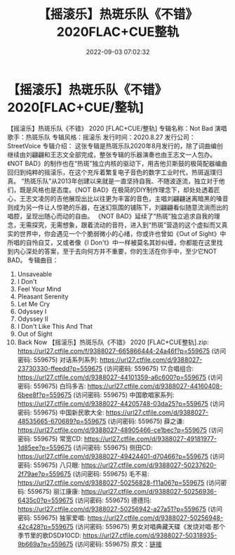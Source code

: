 ﻿---
title: 【摇滚乐】热斑乐队《不错》2020FLAC+CUE整轨
date: 2022-09-03 07:02:32
categories: APE、FLAC、MP3
tags: 华语中文
---
# 【摇滚乐】热斑乐队《不错》2020[FLAC+CUE/整轨]

【摇滚乐】热斑乐队《不错》 2020 [FLAC+CUE/整轨]
专辑名称：Not Bad
演唱歌手：热斑乐队
专辑风格：摇滚乐
发行时间：2020.8.27
发行公司：StreetVoice
专辑介绍：
这张专辑是热斑乐队2020年8月发行的，除了词曲编创继续由刘翩翩和王志文全部完成，整张专辑的乐器演奏也由王志文一人包办。《NOT
BAD》的制作也在“热斑”独立内核的驱动下，用吉他贝斯鼓的极简配器编曲回归到纯粹的摇滚乐，在这个充斥着繁复电子音色的数字工业时代，热斑返璞归真。
“热斑乐队”从2013年创建以来就是一直坚持自我、不随波逐流，独立对于他们，既是风格也是态度。《NOT
BAD》在极简的DIY制作理念下，却处处透着匠心，王志文凌厉的吉他展现出比以往更为丰富的音色，主唱刘翩翩迷离暗黑的嗓音则成为另一件让人惊艳的乐器，在迷幻氛围的铺陈下，刘翩翩看似随意流淌而出的唱腔，呈现出随心而动的自由。
《NOT
BAD》延续了“热斑”独立追求自我的理念，无需探究，无需想象，跟着流动的音符，进入到“热斑”营造的这个虚拟而又真实的世界中，你会遇见一个个脆弱微小的心绪，你或许也曾如《Out
of Sight》中所唱的自怜自艾，又或者像《I
Don't》中一样被莫名其妙纠缠，你都能在这里找到内心深处的答案，至于去向何方并不重要，你的生活在你手中，至少它NOT
BAD。
专辑曲目：
01. Unsaveable
02. I Don't
03. Feel Your Mind
04. Pleasant Serenity
05. Let Me Cry
06. Odyssey I
07. Odyssey II
08. I Don't Like This And That
09. Out of Sight
10. Back Now
【摇滚乐】热斑乐队《不错》 2020 [FLAC+CUE整轨].zip: https://url27.ctfile.com/f/9388027-665866444-24a46f?p=559675
(访问密码: 559675)
对话系列系列: https://url27.ctfile.com/d/9388027-23730330-ffeedd?p=559675
(访问密码: 559675)
17.合唱组合: https://url27.ctfile.com/d/9388027-44101359-a6c600?p=559675
(访问密码: 559675)
白玛多吉: https://url27.ctfile.com/d/9388027-44160408-6bee8f?p=559675
(访问密码: 559675)
中国歌唱家系列: https://url27.ctfile.com/d/9388027-44205748-03da25?p=559675
(访问密码: 559675)
中国新民歌大全: https://url27.ctfile.com/d/9388027-48535665-670689?p=559675
(访问密码: 559675)
薛之谦: https://url27.ctfile.com/d/9388027-48905466-ce1bec?p=559675
(访问密码: 559675)
常宽CD: https://url27.ctfile.com/d/9388027-49181977-1d85ee?p=559675
(访问密码: 559675)
侧田CD: https://url27.ctfile.com/d/9388027-49424401-d70466?p=559675
(访问密码: 559675)
八只眼: https://url27.ctfile.com/d/9388027-50237620-2f79ae?p=559675
(访问密码: 559675)
毛不易: https://url27.ctfile.com/d/9388027-50256828-f11a06?p=559675
(访问密码: 559675)
丽江康康: https://url27.ctfile.com/d/9388027-50256936-6435c0?p=559675
(访问密码: 559675)
德德玛: https://url27.ctfile.com/d/9388027-50256942-a27a51?p=559675
(访问密码: 559675)
独家爱唱: https://url27.ctfile.com/d/9388027-50256948-42c428?p=559675
(访问密码: 559675)
男女对唱典藏天碟《发烧对唱·那个季节里的歌DSD》10CD: https://url27.ctfile.com/d/9388027-50318935-9b669a?p=559675
(访问密码: 559675)
原文：[链接](https://blog.sina.com.cn/s/blog_1647c7e7601030z72.html)